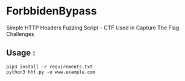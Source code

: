 # ForbbidenBypass
Simple HTTP Headers Fuzzing Script - CTF
Used in Capture The Flag Challenges

## Usage :
`pip3 install -r requirements.txt`\
`python3 hhf.py -u www.example.com`
